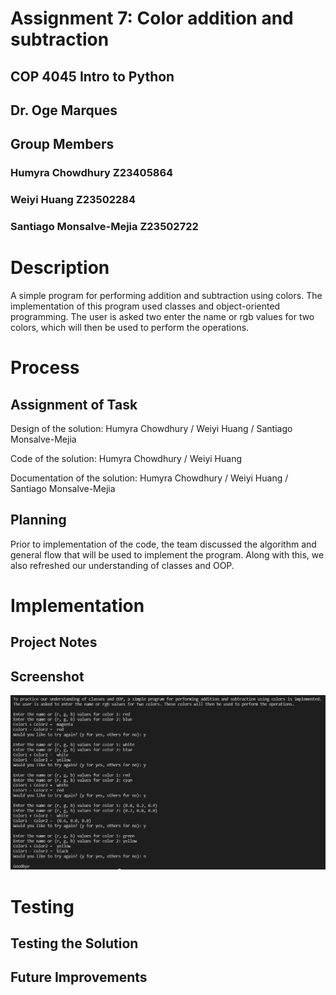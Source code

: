 # Assignment 7: Color addition and subtraction
## COP 4045 Intro to Python
## Dr. Oge Marques
## Group Members
### Humyra Chowdhury Z23405864
### Weiyi Huang Z23502284
### Santiago Monsalve-Mejia Z23502722


# Description
A simple program for performing addition and subtraction using colors. The implementation of this program used classes and object-oriented programming. The user is asked two enter the name or rgb values for two colors, which will then be used to perform the operations.

# Process
## Assignment of Task
Design of the solution: Humyra Chowdhury / Weiyi Huang / Santiago Monsalve-Mejia

Code of the solution: Humyra Chowdhury / Weiyi Huang

Documentation of the solution: Humyra Chowdhury / Weiyi Huang / Santiago Monsalve-Mejia

## Planning
Prior to implementation of the code, the team discussed the algorithm and general flow that will be used to implement the program. Along with this, we also refreshed our understanding of classes and OOP.

# Implementation 
## Project Notes
## Screenshot
![screenshot](/a7screenshot.png)

# Testing
## Testing the Solution
## Future Improvements